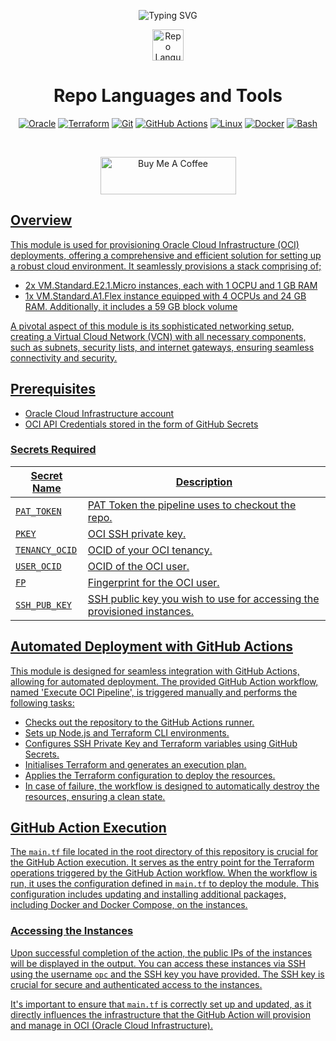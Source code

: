 <p align="center">
  <img src="https://readme-typing-svg.demolab.com?font=Fira+Code&pause=1000&width=500&lines=OCI+Stack+Terraform+Module+(Free+Forever)" alt="Typing SVG"/>
</p>

<p align="center">
  <img src="https://media.giphy.com/media/hvRJCLFzcasrR4ia7z/giphy.gif" width="50" alt="Repo Languages and Tools"/>
</p>

<h1 align="center">Repo Languages and Tools</h1>
 
<p align="center">
  <a href="https://www.oracle.com/uk/cloud/"><img src="https://img.shields.io/badge/Oracle-F80000?style=flat&logo=oracle&logoColor=white" alt="Oracle" /></a>
  <a href="https://www.terraform.io/"><img src="https://img.shields.io/badge/-Terraform-623CE4?style=flat&logo=terraform&logoColor=white" alt="Terraform" /></a>
  <a href="https://git-scm.com/"><img src="https://img.shields.io/badge/-Git-F05032?style=flat&logo=git&logoColor=white" alt="Git" /></a>
  <a href="https://github.com/features/actions"><img src="https://img.shields.io/badge/-GitHub_Actions-2088FF?style=flat&logo=github-actions&logoColor=white" alt="GitHub Actions" /></a>
  <a href="https://www.linux.org/"><img src="https://img.shields.io/badge/-Linux-FCC624?style=flat&logo=linux&logoColor=black" alt="Linux" /></a>
  <a href="https://www.docker.com/"><img src="https://img.shields.io/badge/-Docker-2496ED?style=flat&logo=docker&logoColor=white" alt="Docker" /></a>
  <a href="https://www.gnu.org/software/bash/"><img src="https://img.shields.io/badge/-Bash-4EAA25?style=flat&logo=gnu-bash&logoColor=white" alt="Bash" /></a>
</p>
<br>
<p align="center">
  <a href="https://www.buymeacoffee.com/jharrison94" target="_blank"><img src="https://cdn.buymeacoffee.com/buttons/v2/default-yellow.png" alt="Buy Me A Coffee" height="60px" width="217px" >

## Overview    
This module is used for provisioning Oracle Cloud Infrastructure (OCI) deployments, offering a comprehensive and efficient solution for setting up a robust cloud environment. It seamlessly provisions a stack comprising of;
  - 2x VM.Standard.E2.1.Micro instances, each with 1 OCPU and 1 GB RAM
  - 1x VM.Standard.A1.Flex instance equipped with 4 OCPUs and 24 GB RAM. Additionally, it includes a 59 GB block volume

A pivotal aspect of this module is its sophisticated networking setup, creating a Virtual Cloud Network (VCN) with all necessary components, such as subnets, security lists, and internet gateways, ensuring seamless connectivity and security. 

## Prerequisites
 - Oracle Cloud Infrastructure account
 - OCI API Credentials stored in the form of GitHub Secrets

### Secrets Required
| Secret Name | Description |
|-------------|-------------|
| `PAT_TOKEN` | PAT Token the pipeline uses to checkout the repo. |
| `PKEY` | OCI SSH private key. |
| `TENANCY_OCID` | OCID of your OCI tenancy. |
| `USER_OCID` | OCID of the OCI user. |
| `FP` | Fingerprint for the OCI user. |
| `SSH_PUB_KEY` | SSH public key you wish to use for accessing the provisioned instances. |

## Automated Deployment with GitHub Actions
This module is designed for seamless integration with GitHub Actions, allowing for automated deployment. The provided GitHub Action workflow, named 'Execute OCI Pipeline', is triggered manually and performs the following tasks:

- Checks out the repository to the GitHub Actions runner.
- Sets up Node.js and Terraform CLI environments.
- Configures SSH Private Key and Terraform variables using GitHub Secrets.
- Initialises Terraform and generates an execution plan.
- Applies the Terraform configuration to deploy the resources.
- In case of failure, the workflow is designed to automatically destroy the resources, ensuring a clean state.

## GitHub Action Execution
The `main.tf` file located in the root directory of this repository is crucial for the GitHub Action execution. It serves as the entry point for the Terraform operations triggered by the GitHub Action workflow. When the workflow is run, it uses the configuration defined in `main.tf` to deploy the module. This configuration includes updating and installing additional packages, including Docker and Docker Compose, on the instances.

### Accessing the Instances
Upon successful completion of the action, the public IPs of the instances will be displayed in the output. You can access these instances via SSH using the username `opc` and the SSH key you have provided. The SSH key is crucial for secure and authenticated access to the instances.

It's important to ensure that `main.tf` is correctly set up and updated, as it directly influences the infrastructure that the GitHub Action will provision and manage in OCI (Oracle Cloud Infrastructure).

